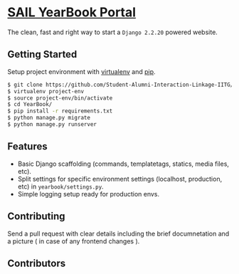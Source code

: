 # [SAIL YearBook Portal](https://www.iitg.ac.in/yearbook)

The clean, fast and right way to start a `Django 2.2.20` powered website.

## Getting Started

Setup project environment with [virtualenv](https://virtualenv.pypa.io) and [pip](https://pip.pypa.io).

```bash
$ git clone https://github.com/Student-Alumni-Interaction-Linkage-IITG/YearBook.git
$ virtualenv project-env
$ source project-env/bin/activate
$ cd YearBook/
$ pip install -r requirements.txt
$ python manage.py migrate
$ python manage.py runserver
```

## Features

* Basic Django scaffolding (commands, templatetags, statics, media files, etc).
* Split settings for specific environment settings (localhost, production, etc) in `yearbook/settings.py`.
* Simple logging setup ready for production envs.

## Contributing

Send a pull request with clear details including the brief documnetation and a picture ( in case of any frontend changes ).

## Contributors

<!-- <a href = "https://github.com/Student-Alumni-Interaction-Linkage-IITG/YearBook/graphs/contributors">
  <img src = "https://contrib.rocks/image?repo = Student-Alumni-Interaction-Linkage-IITG/YearBook"/>
</a> -->
